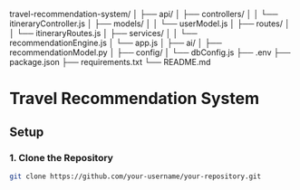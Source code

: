  travel-recommendation-system/
│
├── api/
│   ├── controllers/
│   │   └── itineraryController.js
│   ├── models/
│   │   └── userModel.js
│   ├── routes/
│   │   └── itineraryRoutes.js
│   ├── services/
│   │   └── recommendationEngine.js
│   └── app.js
│
├── ai/
│   ├── recommendationModel.py
│
├── config/
│   └── dbConfig.js
├── .env
├── package.json
├── requirements.txt
└── README.md

# Travel Recommendation System

## Setup

### 1. Clone the Repository

```bash
git clone https://github.com/your-username/your-repository.git
